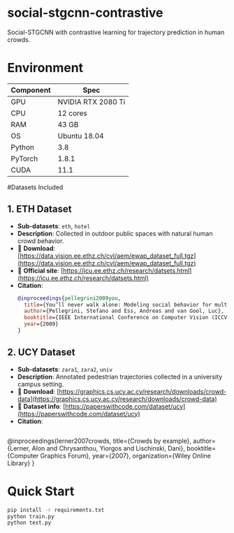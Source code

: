 # social-stgcnn-contrastive
Social-STGCNN with contrastive learning for trajectory prediction in human crowds.

# Environment

| Component     | Spec                          |
|---------------|-------------------------------|
| GPU           | NVIDIA RTX 2080 Ti            |
| CPU           | 12 cores                      |
| RAM           | 43 GB                         |
| OS            | Ubuntu 18.04                  |
| Python        | 3.8                           |
| PyTorch       | 1.8.1                         |
| CUDA          | 11.1                          |




#Datasets Included

## 1. ETH Dataset

- **Sub-datasets**: `eth`, `hotel`
- **Description**: Collected in outdoor public spaces with natural human crowd behavior.
- 📎 **Download**: [https://data.vision.ee.ethz.ch/cvl/aem/ewap_dataset_full.tgz](https://data.vision.ee.ethz.ch/cvl/aem/ewap_dataset_full.tgz)
- 🔗 **Official site**: [https://icu.ee.ethz.ch/research/datsets.html](https://icu.ee.ethz.ch/research/datsets.html)
- **Citation**:
  ```bibtex
  @inproceedings{pellegrini2009you,
    title={You’ll never walk alone: Modeling social behavior for multi-target tracking},
    author={Pellegrini, Stefano and Ess, Andreas and van Gool, Luc},
    booktitle={IEEE International Conference on Computer Vision (ICCV)},
    year={2009}
  }


## 2. UCY Dataset

- **Sub-datasets**: `zara1`, `zara2`, `univ`
- **Description**: Annotated pedestrian trajectories collected in a university campus setting.
- 📎 **Download**: [https://graphics.cs.ucy.ac.cy/research/downloads/crowd-data](https://graphics.cs.ucy.ac.cy/research/downloads/crowd-data)
- 🔗 **Dataset info**: [https://paperswithcode.com/dataset/ucy](https://paperswithcode.com/dataset/ucy)
- **Citation**:
  ```bibtex
@inproceedings{lerner2007crowds,
  title={Crowds by example},
  author={Lerner, Alon and Chrysanthou, Yiorgos and Lischinski, Dani},
  booktitle={Computer Graphics Forum},
  year={2007},
  organization={Wiley Online Library}
}

# Quick Start
```bash
pip install -r requirements.txt
python train.py
python test.py
